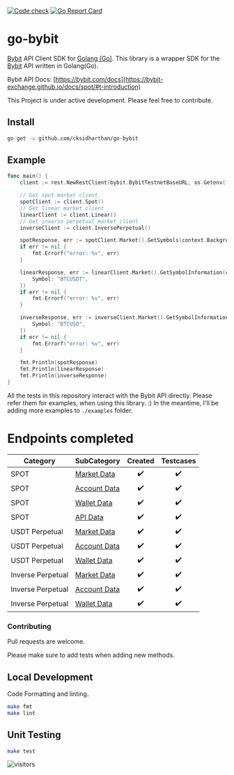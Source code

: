 [![Code check](https://github.com/cksidharthan/go-bybit/actions/workflows/ci.yml/badge.svg)](https://github.com/cksidharthan/go-bybit/actions/workflows/ci.yml)
[![Go Report Card](https://goreportcard.com/badge/github.com/cksidharthan/go-bybit)](https://goreportcard.com/report/github.com/cksidharthan/go-bybit)

# go-bybit

[Bybit](https://bybit.com) API Client SDK for [Golang (Go)](https://golang.org/).
This library is a wrapper SDK for the [Bybit](https://bybit.com) API written in Golang(Go).

Bybit API Docs: [https://bybit.com/docs](https://bybit-exchange.github.io/docs/spot/#t-introduction)

This Project is under active development. Please feel free to contribute.

## Install

```bash
go get -u github.com/cksidharthan/go-bybit
```

## Example
```go
func main() {
	client := rest.NewRestClient(bybit.BybitTestnetBaseURL, os.Getenv("BYBIT_API_KEY"), os.Getenv("BYBIT_API_SECRET"))

	// Get spot market client
	spotClient := client.Spot()
	// Get linear market client
	linearClient := client.Linear()
	// Get inverse perpetual market client
	inverseClient := client.InversePerpetual()

	spotResponse, err := spotClient.Market().GetSymbols(context.Background())
	if err != nil {
		fmt.Errorf("error: %v", err)
	}

	linearResponse, err := linearClient.Market().GetSymbolInformation(context.Background(), &linear.GetSymbolInformationParams{
		Symbol: "BTCUSDT",
	})
	if err != nil {
		fmt.Errorf("error: %v", err)
	}

	inverseResponse, err := inverseClient.Market().GetSymbolInformation(context.Background(), &inverseperp.GetSymbolInformationParams{
		Symbol: "BTCUSD",
	})
	if err != nil {
		fmt.Errorf("error: %v", err)
	}

	fmt.Println(spotResponse)
	fmt.Println(linearResponse)
	fmt.Println(inverseResponse)
}
```

All the tests in this repository interact with the Bybit API directly. Please refer them for examples, when using this library. :) 
In the meantime, I'll be adding more examples to `./examples` folder.

# Endpoints completed

| Category          | SubCategory                                                                            |      Created       |     Testcases      |
|-------------------|----------------------------------------------------------------------------------------|:------------------:|:------------------:|
| SPOT              | [Market Data](https://bybit-exchange.github.io/docs/spot/#t-marketdata)                | :heavy_check_mark: | :heavy_check_mark: |
| SPOT              | [Account Data](https://bybit-exchange.github.io/docs/spot/#t-accountdata)              | :heavy_check_mark: | :heavy_check_mark: |
| SPOT              | [Wallet Data](https://bybit-exchange.github.io/docs/spot/#t-wallet)                    | :heavy_check_mark: | :heavy_check_mark: |
| SPOT              | [API Data](https://bybit-exchange.github.io/docs/spot/#t-api)                          | :heavy_check_mark: | :heavy_check_mark: |
| USDT Perpetual    | [Market Data](https://bybit-exchange.github.io/docs/futuresV2/linear/#t-marketdata)    | :heavy_check_mark: | :heavy_check_mark: |
| USDT Perpetual    | [Account Data](https://bybit-exchange.github.io/docs/futuresV2/linear/#t-accountdata)  | :heavy_check_mark: | :heavy_check_mark: |
| USDT Perpetual    | [Wallet Data](https://bybit-exchange.github.io/docs/futuresV2/linear/#t-wallet)        | :heavy_check_mark: | :heavy_check_mark: |
| Inverse Perpetual | [Market Data](https://bybit-exchange.github.io/docs/futuresV2/inverse/#t-marketdata)   | :heavy_check_mark: | :heavy_check_mark: |
| Inverse Perpetual | [Account Data](https://bybit-exchange.github.io/docs/futuresV2/inverse/#t-accountdata) | :heavy_check_mark: | :heavy_check_mark: |
| Inverse Perpetual | [Wallet Data](https://bybit-exchange.github.io/docs/futuresV2/inverse/#t-wallet)       | :heavy_check_mark: | :heavy_check_mark: |

### Contributing

Pull requests are welcome.

Please make sure to add tests when adding new methods.

## Local Development
Code Formatting and linting.

```bash
make fmt
make lint
```

## Unit Testing

```bash
make test
```
![visitors](https://visitor-badge.glitch.me/badge?page_id=cksidharthan.go-bybit)
